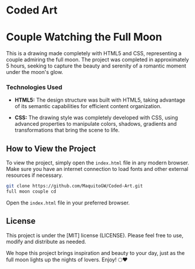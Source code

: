 # Coded Art
# Couple Watching the Full Moon

This is a drawing made completely with HTML5 and CSS, representing a couple admiring the full moon. The project was completed in approximately 5 hours, seeking to capture the beauty and serenity of a romantic moment under the moon's glow.

### Technologies Used

- **HTML5:** The design structure was built with HTML5, taking advantage of its semantic capabilities for efficient content organization.

- **CSS:** The drawing style was completely developed with CSS, using advanced properties to manipulate colors, shadows, gradients and transformations that bring the scene to life.

## How to View the Project

To view the project, simply open the `index.html` file in any modern browser. Make sure you have an internet connection to load fonts and other external resources if necessary.

```bash
git clone https://github.com/MaquitoGW/Coded-Art.git
full moon couple cd
```

Open the `index.html` file in your preferred browser.

## License

This project is under the [MIT] license (LICENSE). Please feel free to use, modify and distribute as needed.

We hope this project brings inspiration and beauty to your day, just as the full moon lights up the nights of lovers. Enjoy! 🌕❤️
